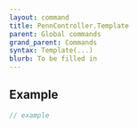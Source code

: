 ```yaml
---
layout: command
title: PennController.Template
parent: Global commands
grand_parent: Commands
syntax: Template(...)
blurb: To be filled in
---
```


## Example

```javascript
// example
```
